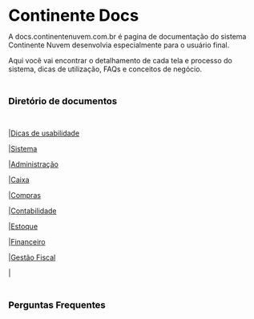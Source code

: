 <font color="black" size="6em"><b>Continente Docs </b></font>

A docs.continentenuvem.com.br é pagina de documentação do sistema Continente Nuvem desenvolvia especialmente para o usuário final. 

Aqui você vai encontrar o detalhamento de cada tela e processo do sistema,  dicas de utilização, FAQs e conceitos de negócio. 

<br/>

<font color="black" size="4em"><b>Diretório de documentos </b></font>

<br/>

|[Dicas de usabilidade](dicas.md)

|[Sistema](sistema.md)

|[Administração](administracao.md)

|[Caixa](caixa.md)

|[Compras](compras.md)

|[Contabilidade](contabilidade.md)

|[Estoque](estoque.md)

|[Financeiro](financeiro.md)

|[Gestão Fiscal](gestao_fiscal.md)

|

<br/>

<font color="black" size="4em"> <b>Perguntas Frequentes</b></font>

